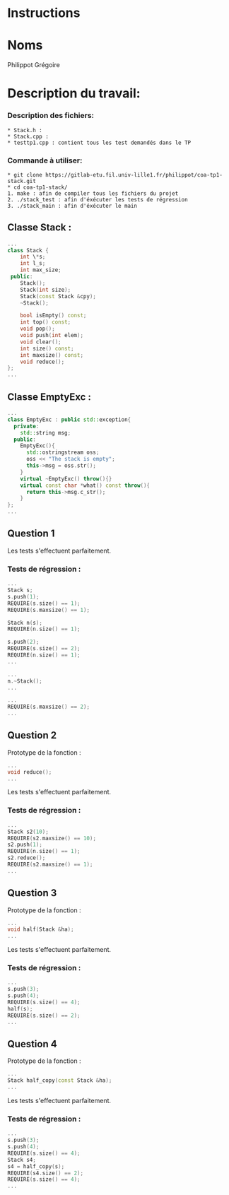 # Instructions

# Noms
Philippot Grégoire

# Description du travail:

### Description des fichiers:
	* Stack.h :
	* Stack.cpp :
	* testtp1.cpp : contient tous les test demandés dans le TP

### Commande à utiliser:
	* git clone https://gitlab-etu.fil.univ-lille1.fr/philippot/coa-tp1-stack.git
	* cd coa-tp1-stack/
	1. make : afin de compiler tous les fichiers du projet
	2. ./stack_test : afin d'éxécuter les tests de régression
	3. ./stack_main : afin d'éxécuter le main


## Classe Stack :
```cpp
...
class Stack {
    int \*s;
    int l_s;
    int max_size;
 public:
    Stack();
    Stack(int size);
    Stack(const Stack &cpy);
    ~Stack();

    bool isEmpty() const;
    int top() const;
    void pop();
    void push(int elem);
    void clear();        
    int size() const;     
    int maxsize() const;   
    void reduce();        
};
...
```

## Classe EmptyExc :
```cpp
...
class EmptyExc : public std::exception{
  private:
    std::string msg;
  public:
    EmptyExc(){
      std::ostringstream oss;
      oss << "The stack is empty";
      this->msg = oss.str();
    }
    virtual ~EmptyExc() throw(){}
    virtual const char *what() const throw(){
      return this->msg.c_str();
    }
};
...
```

## Question 1

Les tests s'effectuent parfaitement.

### Tests de régression :
```cpp
...
Stack s;
s.push(1);
REQUIRE(s.size() == 1);
REQUIRE(s.maxsize() == 1);

Stack n(s);
REQUIRE(n.size() == 1);

s.push(2);
REQUIRE(s.size() == 2);
REQUIRE(n.size() == 1);
...
```

```cpp
...
n.~Stack();
...
```

```cpp
...
REQUIRE(s.maxsize() == 2);
...
```

## Question 2

Prototype de la fonction :
```cpp
...
void reduce();
...
```

Les tests s'effectuent parfaitement.

### Tests de régression :

```cpp
...
Stack s2(10);
REQUIRE(s2.maxsize() == 10);
s2.push(1);
REQUIRE(n.size() == 1);
s2.reduce();
REQUIRE(s2.maxsize() == 1);
...
```

## Question 3

Prototype de la fonction :
```cpp
...
void half(Stack &ha);
...
```

Les tests s'effectuent parfaitement.

### Tests de régression :

```cpp
...
s.push(3);
s.push(4);
REQUIRE(s.size() == 4);
half(s);
REQUIRE(s.size() == 2);
...
```

## Question 4

Prototype de la fonction :
```cpp
...
Stack half_copy(const Stack &ha);
...
```

Les tests s'effectuent parfaitement.

### Tests de régression :

```cpp
...
s.push(3);
s.push(4);
REQUIRE(s.size() == 4);
Stack s4;
s4 = half_copy(s);
REQUIRE(s4.size() == 2);
REQUIRE(s.size() == 4);
...
```
